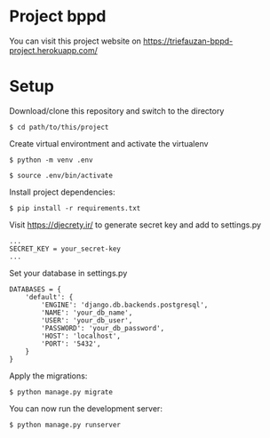 # Project bppd
You can visit this project website on https://triefauzan-bppd-project.herokuapp.com/

# Setup

Download/clone this repository and switch to the directory

```
$ cd path/to/this/project
```

Create virtual environtment and activate the virtualenv

```
$ python -m venv .env

$ source .env/bin/activate
```

Install project dependencies:

```
$ pip install -r requirements.txt
```

Visit https://djecrety.ir/ to generate secret key and add to settings.py
```
...
SECRET_KEY = your_secret-key
...
```
Set your database in settings.py
```
DATABASES = {
    'default': {
        'ENGINE': 'django.db.backends.postgresql',
        'NAME': 'your_db_name',
        'USER': 'your_db_user',
        'PASSWORD': 'your_db_password',
        'HOST': 'localhost',
        'PORT': '5432',
    }
}
```

Apply the migrations:
```
$ python manage.py migrate
```
You can now run the development server:
```
$ python manage.py runserver
```
